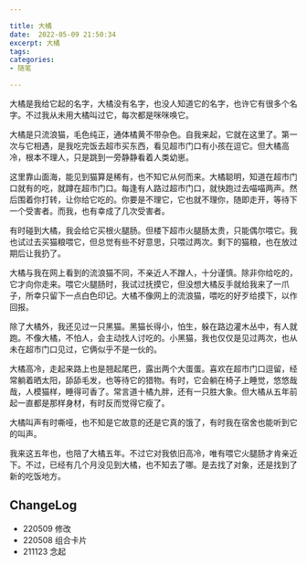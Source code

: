 ```yaml
---

title: 大橘
date:  2022-05-09 21:50:34
excerpt: 大橘
tags: 
categories: 
- 随笔

---
```


大橘是我给它起的名字，大橘没有名字，也没人知道它的名字，也许它有很多个名字。不过我从未用大橘叫过它，每次都是咪咪唤它。

大橘是只流浪猫，毛色纯正，通体橘黄不带杂色。自我来起，它就在这里了。第一次与它相遇，是我吃完饭去超市买东西，看见超市门口有小孩在逗它。但大橘高冷，根本不理人，只是跳到一旁静静看着人类幼崽。

这里靠山面海，能见到猫算是稀有，也不知它从何而来。大橘聪明，知道在超市门口就有的吃，就蹲在超市门口。每逢有人路过超市门口，就快跑过去喵喵两声。然后围着你打转，让你给它吃的。你要是不理它，它也就不理你，随即走开，等待下一个受害者。而我，也有幸成了几次受害者。

有时碰到大橘，我会给它买根火腿肠。但楼下超市火腿肠太贵，只能偶尔喂它。我也试过去买猫粮喂它，但总觉有些不好意思，只喂过两次。剩下的猫粮，也在放过期后让我扔了。

大橘与我在网上看到的流浪猫不同，不亲近人不蹭人，十分谨慎。除非你给吃的，它才向你走来。喂它火腿肠时，我试过抚摸它，但没想大橘反手就给我来了一爪子，所幸只留下一点白色印记。大橘不像网上的流浪猫，喂吃的好歹给摸下，以作回报。

除了大橘外，我还见过一只黑猫。黑猫长得小，怕生，躲在路边灌木丛中，有人就跑。不像大橘，不怕人，会主动找人讨吃的。小黑猫，我也仅仅是见过两次，也从未在超市门口见过，它俩似乎不是一伙的。

大橘高冷，走起来路上也是翘起尾巴，露出两个大蛋蛋。喜欢在超市门口逗留，经常躺着晒太阳，舔舔毛发，也等待它的猎物。有时，它会躺在椅子上睡觉，悠悠哉哉，人模猫样，睡得可香了。常言道十橘九胖，还有一只胜大象。但大橘从五年前起一直都是那样身材，有时反而觉得它瘦了。

大橘叫声有时嘶哑，也不知是它故意的还是它真的饿了，有时我在宿舍也能听到它的叫声。

我来这五年也，也陪了大橘五年。不过它对我依旧高冷，唯有喂它火腿肠才肯亲近下。不过，已经有几个月没见到大橘，也不知去了哪。是去找了对象，还是找到了新的吃饭地方。

## ChangeLog

- 220509 修改
- 220508 组合卡片
- 211123 念起
